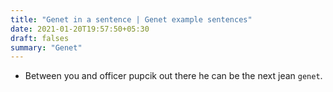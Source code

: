 ```yaml
---
title: "Genet in a sentence | Genet example sentences"
date: 2021-01-20T19:57:50+05:30
draft: falses
summary: "Genet"
---
```

- Between you and officer pupcik out there he can be the next jean `genet`.
                 
